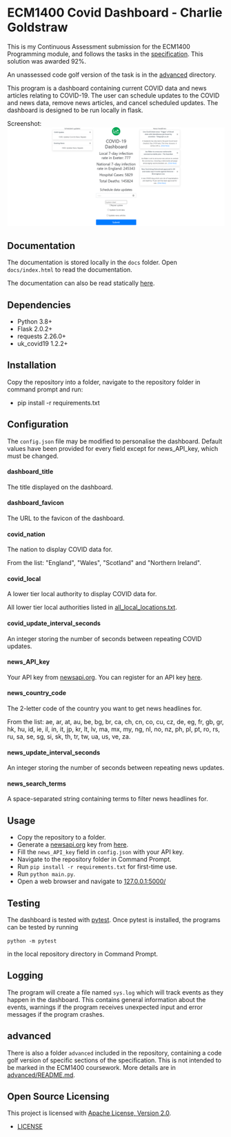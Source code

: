 # ECM1400 Covid Dashboard - Charlie Goldstraw
This is my Continuous Assessment submission for the ECM1400 Programming module, and follows the tasks in the [specification](meta/CA-specification.pdf). This solution was awarded 92%.

An unassessed code golf version of the task is in the [advanced](advanced) directory.

This program is a dashboard containing current COVID data and news articles relating to COVID-19. The user can schedule updates to the COVID and news data, remove news articles, and cancel scheduled updates. The dashboard is designed to be run locally in flask.

Screenshot:
![Screenshot of the dashboard](meta/screenshot.png "Screenshot")
## Documentation
The documentation is stored locally in the `docs` folder. Open `docs/index.html` to read the documentation.

The documentation can also be read statically [here](docs/static_docs.pdf).
## Dependencies
- Python 3.8+
- Flask 2.0.2+
- requests 2.26.0+
- uk_covid19 1.2.2+
## Installation
Copy the repository into a folder, navigate to the repository folder in command prompt and run:
- pip install -r requirements.txt
## Configuration
The `config.json` file may be modified to personalise the dashboard. Default values have been provided for every field except for news_API_key, which must be changed.
#### dashboard_title
The title displayed on the dashboard.
#### dashboard_favicon
The URL to the favicon of the dashboard.
#### covid_nation
The nation to display COVID data for.

From the list: "England", "Wales", "Scotland" and "Northern Ireland".
#### covid_local
A lower tier local authority to display COVID data for.

All lower tier local authorities listed in [all_local_locations.txt](meta/all_local_locations.txt).
#### covid_update_interval_seconds
An integer storing the number of seconds between repeating COVID updates.
#### news_API_key
Your API key from [newsapi.org](https://newsapi.org/). You can register for an API key [here](https://newsapi.org/register).
#### news_country_code
The 2-letter code of the country you want to get news headlines for.

From the list: ae, ar, at, au, be, bg, br, ca, ch, cn, co, cu, cz, de, eg, fr, gb, gr, hk, hu, id, ie, il, in, it, jp, kr, lt, lv, ma, mx, my, ng, nl, no, nz, ph, pl, pt, ro, rs, ru, sa, se, sg, si, sk, th, tr, tw, ua, us, ve, za.
#### news_update_interval_seconds
An integer storing the number of seconds between repeating news updates.
#### news_search_terms
A space-separated string containing terms to filter news headlines for.
## Usage
- Copy the repository to a folder.
- Generate a [newsapi.org](https://newsapi.org/) key from [here](https://newsapi.org/register).
- Fill the `news_API_key` field in `config.json` with your API key.
- Navigate to the repository folder in Command Prompt.
- Run `pip install -r requirements.txt` for first-time use.
- Run `python main.py`.
- Open a web browser and navigate to [127.0.0.1:5000/](http://127.0.0.1:5000/)
## Testing
The dashboard is tested with [pytest](https://docs.pytest.org/en/6.2.x/).
Once pytest is installed, the programs can be tested by running

`python -m pytest`

in the local repository directory in Command Prompt.
## Logging
The program will create a file named `sys.log` which will track events as they happen in the dashboard. This contains general information about the events, warnings if the program receives unexpected input and error messages if the program crashes.
## advanced
There is also a folder `advanced` included in the repository, containing a code golf version of specific sections of the specification. This is not intended to be marked in the ECM1400 coursework. More details are in [advanced/README.md](advanced/README.md).
## Open Source Licensing
This project is licensed with [Apache License, Version 2.0](https://www.apache.org/licenses/LICENSE-2.0).
- [LICENSE](LICENSE)
